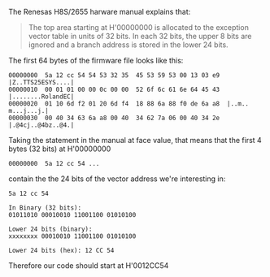 The Renesas H8S/2655 harware manual explains that:

> The top area starting at H'00000000 is allocated to the exception vector table in units of 32 bits. In each 32 bits, the upper 8 bits are ignored and a branch address is stored in the lower 24 bits.

The first 64 bytes of the firmware file looks like this:

```
00000000  5a 12 cc 54 54 53 32 35  45 53 59 53 00 13 03 e9  |Z..TTS25ESYS....|
00000010  00 01 01 00 00 0c 00 00  52 6f 6c 61 6e 64 45 43  |........RolandEC|
00000020  01 10 6d f2 01 20 6d f4  18 88 6a 88 f0 de 6a a8  |..m.. m...j...j.|
00000030  00 40 34 63 6a a8 00 40  34 62 7a 06 00 40 34 2e  |.@4cj..@4bz..@4.|
```

Taking the statement in the manual at face value, that means that the first 4 bytes (32 bits) at H'00000000

```
00000000  5a 12 cc 54 ...
```

contain the the 24 bits of the vector address we're interesting in:

```
5a 12 cc 54

In Binary (32 bits):
01011010 00010010 11001100 01010100

Lower 24 bits (binary):
xxxxxxxx 00010010 11001100 01010100

Lower 24 bits (hex): 12 CC 54
```

Therefore our code should start at H'0012CC54


